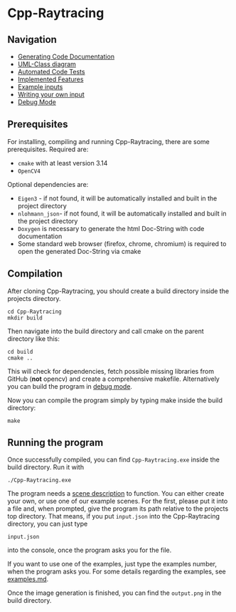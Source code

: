 # Cpp-Raytracing
## Navigation
- [Generating Code Documentation](markdowns/documentation.md)
- [UML-Class diagram](resources/uml_class_diagram.pdf)
- [Automated Code Tests](markdowns/tests.md)
- [Implemented Features](markdowns/features.md)
- [Example inputs](markdowns/examples.md)
- [Writing your own input](markdowns/file_input.md)
- [Debug Mode](markdowns/debug.md)
## Prerequisites
For installing, compiling and running Cpp-Raytracing, there are some prerequisites.
Required are:
- `cmake` with at least version 3.14
- `OpenCV4`

Optional dependencies are:
- `Eigen3` - if not found, it will be automatically installed and built in the project directory
- `nlohmann_json`- if not found, it will be automatically installed and built in the project directory
- `Doxygen` is necessary to generate the html Doc-String with code documentation
- Some standard web browser (firefox, chrome, chromium) is required to open the generated Doc-String via cmake
## Compilation
After cloning Cpp-Raytracing, you should create a build directory inside the projects directory.
```
cd Cpp-Raytracing
mkdir build 
```
Then navigate into the build directory and call cmake on the parent directory like this:
```
cd build
cmake ..
```
This will check for dependencies, fetch possible missing libraries from GitHub (**not** opencv) and create a comprehensive makefile. 
Alternatively you can build the program in [debug mode](markdowns/debug.md).

Now you can compile the program simply by typing make inside the build directory:
```
make
```
## Running the program
Once successfully compiled, you can find `Cpp-Raytracing.exe` inside the build directory. Run it with
```
./Cpp-Raytracing.exe
```
The program needs a [scene description](markdowns/file_input.md) to function. 
You can either create your own, or use one of our example scenes. 
For the first, please put it into a file and, when prompted, give the program its path relative to the projects top directory. That means, if you put `input.json` into the Cpp-Raytracing directory, you can just type
```
input.json
```
into the console, once the program asks you for the file.

If you want to use one of the examples, just type the examples number, when the program asks you. For some details regarding the examples, see [examples.md](markdowns/examples.md).

Once the image generation is finished, you can find the `output.png` in the build directory.